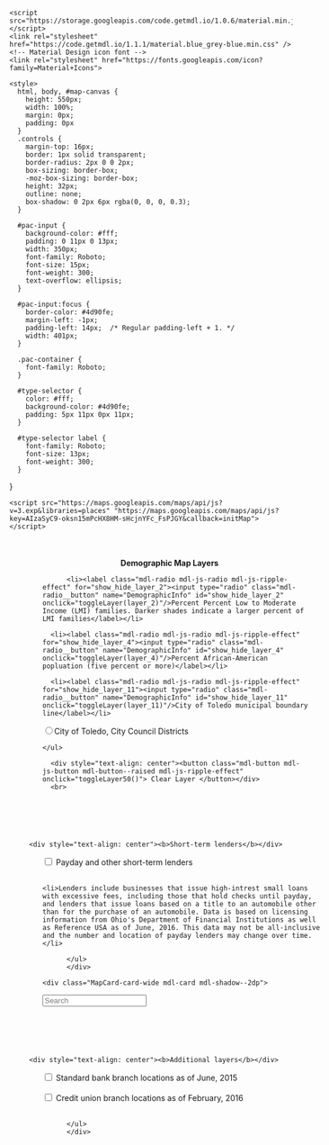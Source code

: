 
<!DOCTYPE html>

<html>
<head>
<meta name=viewport content='width=700'>
<title>Community Reinvestment, Lucas County, Ohio</title>

   <!-- Material Design Lite -->
    <script src="https://storage.googleapis.com/code.getmdl.io/1.0.6/material.min.js"></script>
    <link rel="stylesheet" href="https://code.getmdl.io/1.1.1/material.blue_grey-blue.min.css" />
    <!-- Material Design icon font -->
    <link rel="stylesheet" href="https://fonts.googleapis.com/icon?family=Material+Icons">

<!-- MDL Card -->
<style>
.SomeText-card-wide.mdl-card {
  width: 800px;
  margin: auto;
  margin-top: 35px;
}
</style>

<style>
.MapCard-card-wide.mdl-card {
  width: 90%;
  margin-right: 10px;
  margin-left: 35px;
  margin-top: 35px;
}
</style>

<style>
.MapButtons-card-wide.mdl-card {
  width: 500px;
  margin: 25px;
  margin-left: 35px;
  float: left;
  padding-top: 10px;
}
</style>

<style>
.MapToggles-card-wide.mdl-card {
    width: 530px;
    margin: 25px;
    margin-left: 35px;
    float: left;
    padding-right: 50px;
    padding-top: 10px;
}
</style>

<!--This is the Map Script Starting Here-->


<!--Google Analytics-->
<script>
  (function(i,s,o,g,r,a,m){i['GoogleAnalyticsObject']=r;i[r]=i[r]||function(){
  (i[r].q=i[r].q||[]).push(arguments)},i[r].l=1*new Date();a=s.createElement(o),
  m=s.getElementsByTagName(o)[0];a.async=1;a.src=g;m.parentNode.insertBefore(a,m)
  })(window,document,'script','https://www.google-analytics.com/analytics.js','ga');

  ga('create', 'UA-83061052-1', 'auto');
  ga('send', 'pageview');

</script>

<!--Set up map settings, etc.-->
    <style>
      html, body, #map-canvas {
        height: 550px;
        width: 100%;
        margin: 0px;
        padding: 0px
      }
      .controls {
        margin-top: 16px;
        border: 1px solid transparent;
        border-radius: 2px 0 0 2px;
        box-sizing: border-box;
        -moz-box-sizing: border-box;
        height: 32px;
        outline: none;
        box-shadow: 0 2px 6px rgba(0, 0, 0, 0.3);
      }

      #pac-input {
        background-color: #fff;
        padding: 0 11px 0 13px;
        width: 350px;
        font-family: Roboto;
        font-size: 15px;
        font-weight: 300;
        text-overflow: ellipsis;
      }

      #pac-input:focus {
        border-color: #4d90fe;
        margin-left: -1px;
        padding-left: 14px;  /* Regular padding-left + 1. */
        width: 401px;
      }

      .pac-container {
        font-family: Roboto;
      }

      #type-selector {
        color: #fff;
        background-color: #4d90fe;
        padding: 5px 11px 0px 11px;
      }

      #type-selector label {
        font-family: Roboto;
        font-size: 13px;
        font-weight: 300;
      }

}
    </style>

    <script src="https://maps.googleapis.com/maps/api/js?v=3.exp&libraries=places" "https://maps.googleapis.com/maps/api/js?key=AIzaSyC9-oksn15mPcHX8HM-sHcjnYFc_FsPJGY&callback=initMap"></script>

<!--This Function - imediately below - is set up for Radio buttons so that other layers are removed when you select a layer-->
<!--But, if you wanted to set up the function to keep multiple layers on the map, it would look like this:-->
<!--
function toggleLayer(this_layer){
  if(this_layer.getMap()) {
   this_layer.setMap(null)
  } else {
   this_layer.setMap(map);
  }
}
-->

  <script type="text/javascript">
    function toggleLayer(this_layer){
    layer_1.setMap(null);
    layer_2.setMap(null);
    layer_3.setMap(null);
    layer_4.setMap(null);
    layer_6.setMap(null);
    layer_7.setMap(null);
    layer_9.setMap(null);
    layer_10.setMap(null);
    layer_11.setMap(null);
    layer_12.setMap(null);
    this_layer.setMap(map);
    }

//ThisFunction clears the first layers
    function toggleLayer50(this_layer){
    layer_1.setMap(null);
    layer_2.setMap(null);
    layer_3.setMap(null);
    layer_4.setMap(null);
    layer_6.setMap(null);
    layer_7.setMap(null);
    layer_9.setMap(null);
    layer_10.setMap(null);
    layer_11.setMap(null);
    layer_12.setMap(null);
    layer_13.setMap(null);
    layer_14.setMap(null);
    layer_15.setMap(null);
    }

//<!-- ThisFunction is for the first set of unique data-->
    function toggleLayer100(this_layer){
    layer_102.setMap(null);
    layer_103.setMap(null);
    layer_104.setMap(null);
    this_layer.setMap(map);
    }

//ThisFunction is for the second set of unique data
    function toggleLayer200(this_layer){
    layer_100.setMap(null);
    layer_101.setMap(null);
    layer_104.setMap(null);
    this_layer.setMap(map);
    }

//ThisFunction is for the third set of unique data
    function toggleLayer300(this_layer){
    layer_100.setMap(null);
    layer_101.setMap(null);
    layer_103.setMap(null);
    this_layer.setMap(map);
    }

//<!-- ThisFunction desgined to clear out the toggleLayer100s maps-->
    function toggleLayer1000(this_layer){
        layer_100.setMap(null);
        layer_101.setMap(null);
        layer_102.setMap(null);
        layer_103.setMap(null);
        layer_104.setMap(null);
    }

//This function provides an alternatve set of unique data. Here, I'm adding in data on banking activity. For this set, I'll make the display all at once and not mutually exclusive. I'll use checkboxes instead of radio buttons later in the body. 
      
    function bankData()
 {
     if(document.getElementById('Banks').checked)
         {layer_2000.setMap(map);}
     else 
         {layer_2000.setMap(null);}

     if(document.getElementById('Short-TermLenders').checked)
         {layer_2001.setMap(map);}    
     else 
         {layer_2001.setMap(null);}
     
     if(document.getElementById('CreditUnions').checked)
         {layer_2002.setMap(map);}
     else
         {layer_2002.setMap(null);}
     
     if(document.getElementById('auto-title').checked)
         {layer_2003.setMap(map);}
     else
         {layer_2003.setMap(null);}
     
     if(document.getElementById('SecondMortgage').checked)
         {layer_2004.setMap(map);}
     else
         {layer_2004.setMap(null);}
     
     if(document.getElementById('CSO').checked)
         {layer_2005.setMap(map);}
     else
         {layer_2005.setMap(null);}     
 }
      
//This function will clear out the banking data. I'm not sure if I'll use this though since you can just turn them on and off with the checkboxes. 
    function toggleLayer2500(this_layer){
          layer_2000.setMap(null);
          layer_2001.setMap(null);
          layer_2002.setMap(null);
          layer_2003.setMap(null);
          layer_2004.setMap(null);
          layer_2005.setMap(null);
      }

function initialize() {

  var markers = [];
  map = new google.maps.Map(document.getElementById('map-canvas'), 
  
  {
    center: new google.maps.LatLng(41.61383518331377, -83.60232580566405),
    zoom: 11,
    zoomControl: true,
    zoomControlOptions: {
        position: google.maps.ControlPosition.LEFT_TOP
    }, 
    
    // STYLING!.
styles: [
    {
    "featureType": "administrative.province",
    "elementType": "geometry.stroke",
    "stylers": [
      { "visibility": "on" },
      { "color": "#808080" },
      { "weight": 2.3 },
      { "lightness": -19 }
    ]
  },{
    "featureType": "road.highway",
    "elementType": "geometry.fill",
    "stylers": [
      { "visibility": "on" },
      { "lightness": 24 },
      { "color": "#3a79ec" },
      { "weight": 0.7 }
    ]
  },{
    "featureType": "road.local",
    "elementType": "geometry.fill",
    "stylers": [
      { "visibility": "on" },
      { "color": "#808080" },
      { "weight": 0.3 },
      { "lightness": -30 }
    ]
  },{
    "featureType": "road.arterial",
    "elementType": "geometry.fill",
    "stylers": [
      { "visibility": "on" },
      { "color": "#8099e3" },
      { "lightness": -9 },
      { "weight": 0.3 }
    ]
  },{
  },{
    "featureType": "landscape.man_made",
    "elementType": "geometry.fill",
    "stylers": [
      { "visibility": "on" },
      { "color": "#808080" },
      { "lightness": 81 }
    ]
  },{
    "featureType": "landscape.natural",
    "elementType": "geometry.fill",
    "stylers": [
      { "visibility": "on" },
      { "color": "#80d880" },
      { "lightness": 72 }
    ]
  },{
    "featureType": "poi.park",
    "elementType": "geometry.fill",
    "stylers": [
      { "visibility": "on" },
      { "saturation": 18 },
      { "color": "#80c580" }
    ]
  },{
    "featureType": "poi.medical",
    "elementType": "geometry.fill",
    "stylers": [
      { "visibility": "on" },
      { "color": "#e68080" },
      { "saturation": 76 }
    ]
  },{
    "featureType": "poi.government",
    "elementType": "geometry.fill",
    "stylers": [
      { "visibility": "on" },
      { "color": "#808080" },
      { "lightness": -13 }
    ]
  },{
    "featureType": "poi.school",
    "elementType": "geometry.fill",
    "stylers": [
      { "visibility": "on" },
      { "hue": "#eeff00" },
      { "saturation": 93 },
      { "gamma": 0.7 }
    ]
  },{
    "featureType": "poi.attraction",
    "elementType": "geometry.fill",
    "stylers": [
      { "visibility": "on" },
      { "saturation": 84 },
      { "gamma": 0.72 },
      { "hue": "#00ff00" },
      { "lightness": -4 }
    ]
  },{
    "featureType": "poi.business",
    "elementType": "geometry.fill",
    "stylers": [
      { "visibility": "on" },
      { "lightness": -13 },
      { "color": "#a78080" }
    ]
  },{
    "featureType": "road.arterial"  }
]
// End styling
    
  });
  
   // Note - This is the Opportunity Zone Layer
  layer_1 = new google.maps.FusionTablesLayer({
    query: {
      select: "col19",
      from: "1xIUmA-EOO8-2RdtnA786bqjwOytPl_SCsSc-VSds"
    },
    styleId: 4,
    templateId: 5
  });
   // Note - This is the LMI percent layer
      layer_2 = new google.maps.FusionTablesLayer({
        query: {
          select: "col26",
          from: "1oAMVkVMcC5F94kGd2emLax38G3djQKtXLmXBV-gi"
        },
        styleId: 2,
        templateId: 2
      });
   // Note - This is the USDA Food Desert Layer
       layer_3 = new google.maps.FusionTablesLayer({
        query: {
          select: "col74",
          from: "1dNQjUTDr3v-EBhOeXPN8j_lGIJfADLwlT72KNVso"
        },
        styleId: 2,
        templateId: 2
      });
   // Note - This is the 5% or more African-American Layer
       layer_4 = new google.maps.FusionTablesLayer({
        query: {
      select: "col21",
      from: "1e8r5ammd1LYcZqK3xPP81lbeHB6vE9KSQSidO791"
        },
        styleId: 2,
        templateId: 2
      });

   // Note - This is the City of Toledo's Code Enforcement Layer
       layer_6 = new google.maps.FusionTablesLayer({
        query: {
          select: "col11",
          from: "1ZEagjCF5hgtQ80Wow4vUJHf_qbyEqDrlWyOcWbGO"
        },
        styleId: 2,
        templateId: 2
      });
   // Note - This is the NHPD LIHTC Layer
       layer_7 = new google.maps.FusionTablesLayer({
        query: {
          select: "col13",
          from: "1SwWULn9-bSoLzGjdzCmWYSZJpc0QSwrBuqFJR6ib"
        },
        styleId: 2,
        templateId: 2
      });

   // Note - This is the MRFEI layer
       layer_9 = new google.maps.FusionTablesLayer({
        query: {
          select: "col23",
          from: "1ohPS9qBmGxxb2wjXVVcMvqFNsRZvf9EdocGn80uA"
        },
        styleId: 2,
        templateId: 2
      });

    //Note - This is the Median Year Structure Built Layer 
  layer_10 = new google.maps.FusionTablesLayer({
    query: {
      select: "col18",
      from: "1Tld-wsHVrVErh4WF03e3dQK79b4NrOHi_kpJqfTI"
    },
    styleId: 2,
    templateId: 2
  });    

    //Note - This is the Toledo Municipal Boundary Line
  layer_11 = new google.maps.FusionTablesLayer({
    query: {
      select: "col18",
      from: "1SXVfEuORrIW0ro10ur24c6nGYm0zCvbHoqE_4dQ6"
    },
    styleId: 2,
    templateId: 2
  });    

    //Note - This is the Percent Renter layer
  layer_12 = new google.maps.FusionTablesLayer({
    query: {
      select: "col24",
      from: "1r4ibHpfuR8CJcnReIt8n99U3URsCyNJBL-suhghS"
    },
    styleId: 2,
    templateId: 2
  });    

//Note - This is the City Council Districts Layer
  layer_12 = new google.maps.FusionTablesLayer({
    query: {
      select: "col7",
      from: "1EbvhPEAyPY8dL4OPZkyfnRy6712qxqBwPmvqbpqJ"
    },
    styleId: 2,
    templateId: 2
  });    
    
    
    
   // This section for unique data sets
   // Note - This is the Total Asthma Centroids Layer
       layer_100 = new google.maps.FusionTablesLayer({
        query: {
          select: "col22",
          from: "1mNQmT2WYyiBkLzn5Anfjaf6Wvn95ltaFMHsdamp7"
        },
        styleId: 2,
        templateId: 2
      });

   // Note - This is the Total Asthma Centroids Layer
       layer_101 = new google.maps.FusionTablesLayer({
        query: {
          select: "col40",
          from: "1PMovltEojRBynHDTdW_GW0BHnK0aSFYG7Xjpj2w4"
        },
        styleId: 2,
        templateId: 2
      });

   // Note - This is the blank Census tracts layer
       layer_102 = new google.maps.FusionTablesLayer({
        query: {
          select: "col9",
          from: "1LXu8-OVMiHs8s6cqwQ0u_ZpJipo_3b7hfMqHr6Gm"
        },
        styleId: 2,
        templateId: 2
      });
        
   // Note - This is the Mold Trigger Centroid Layer
       layer_103 = new google.maps.FusionTablesLayer({
        query: {
          select: "col14",
          from: "1TXc6kvT--Zziui-DxjWLKhEwme-IMh-AA7mGiZo7"
        },
        styleId: 2,
        templateId: 2
      });

   //Note - This is the Cockroach Trigger Centroid Layer
       layer_104 = new google.maps.FusionTablesLayer({
        query: {
          select: "col14",
          from: "1MSh3eydCza3UbXCuvZY3zz03BnLV0Zsy3l5bB1y4"
        },
        styleId: 2,
        templateId: 2
      });
    
    //Note - This is the Bank Locations Layer
       layer_2000 = new google.maps.FusionTablesLayer({
        query: {
          select: "col13",
          from: "1CKLD3-10ZGIsyKb0VOsCa7eD3Vr5ibAMFai-eyA6"
        },
        styleId: 2,
        templateId: 2
      });

    //Note - This is the ALL Pay Day and Short-Term Lenders layer
       layer_2001 = new google.maps.FusionTablesLayer({
        query: {
          select: "col22",
          from: "10VbtkGalD9agsuSjnEujlE0F-Ng7EjyPnlyx8CXH"
        },
        styleId: 2,
        templateId: 2
      });
    
    //Note - This is the Credit Unions Layer
       layer_2002 = new google.maps.FusionTablesLayer({
        query: {
          select: "col19",
          from: "1feC2_LT-NdW8V7RR8oeFi6SIE01SMxeEmaZh6OGv"
        },
        styleId: 2,
        templateId: 2
      });
    
    //Note this is the auto-title layer
        layer_2003 = new google.maps.FusionTablesLayer({
            query: {
                select: "col4",
                from: "1FQB88g3wUfLZ3_H8bOA_LzktXMoRSPc-20TbnYv2"
            },
            styleId: 2, 
            templateId: 2
        });
    
    //Note this is the Second Mortgage Layer
       layer_2004 = new google.maps.FusionTablesLayer({
            query: {
                select: "col17",
                from: "1p41UWkQgE3-3EuyyUCpmtgTZZhk5N17sEUJ6VGUn"
            },
            styleId: 2, 
            templateId: 2
        });
    
    //Note this is the CSO
       layer_2005 = new google.maps.FusionTablesLayer({
            query: {
                select: "col17",
                from: "1U5B0Ng5VaD3XrnU-rcQcCsDTwXnepCBHCXEixrXW"
            },
            styleId: 2, 
            templateId: 2
        });
    

  var input = /** @type {HTMLInputElement} */(
      document.getElementById('pac-input'));
  map.controls[google.maps.ControlPosition.TOP_LEFT].push(input);

  var searchBox = new google.maps.places.SearchBox(
    /** @type {HTMLInputElement} */(input));

  // [START region_getplaces]
  // Listen for the event fired when the user selects an item from the
  // pick list. Retrieve the matching places for that item.
  google.maps.event.addListener(searchBox, 'places_changed', function() {
    var places = searchBox.getPlaces();

    if (places.length == 0) {
      return;
    }
  // You would add this Code if you wanted to clear out old markers but i've chosen to keep all markers so users can add a series of thier own markers:
  // for (var i = 0, marker; marker = markers[i]; i++) {
  //  marker.setMap(null);
  // }

    // For each place, get the icon, place name, and location.
    markers = [];
    var bounds = new google.maps.LatLngBounds();
    for (var i = 0, place; place = places[i]; i++) {
      var image = {
        url: place.icon,
        size: new google.maps.Size(71, 71),
        origin: new google.maps.Point(0, 0),
        anchor: new google.maps.Point(17, 34),
        scaledSize: new google.maps.Size(25, 25)
      };

      // Create a marker for each place.
      var marker = new google.maps.Marker({
        map: map,
        icon: image,
        title: place.name,
        position: place.geometry.location
      });

      markers.push(marker);

      bounds.extend(map);
    }
    map.fitBounds(bounds);
  });
  
  // [END region_getplaces]

  google.maps.event.addListener(map, 'bounds_changed', function() {
    var bounds = map.getBounds();
    searchBox.setBounds(bounds);
  });
}

google.maps.event.addDomListener(window, 'load', initialize);
    </script>

<style>
.SecondLine {
    margin-left: 35px;
}
</style>

</head>
<body>
    


<div class="MapButtons-card-wide mdl-card mdl-shadow--2dp">
    
  <div style="text-align: center"><b>Demographic Map Layers</b></div>
        <ul style="list-style-type:none">

<!--This is the LMI percent checkbox-->
          <li><label class="mdl-radio mdl-js-radio mdl-js-ripple-effect" for="show_hide_layer_2"><input type="radio" class="mdl-radio__button" name="DemographicInfo" id="show_hide_layer_2" onclick="toggleLayer(layer_2)"/>Percent Percent Low to Moderate Income (LMI) families. Darker shades indicate a larger percent of LMI families</label></li>  

<!--This is the 5% or more African-American Layer--> 
      <li><label class="mdl-radio mdl-js-radio mdl-js-ripple-effect" for="show_hide_layer_4"><input type="radio" class="mdl-radio__button" name="DemographicInfo" id="show_hide_layer_4" onclick="toggleLayer(layer_4)"/>Percent African-American popluation (five percent or more)</label></li>
            
<!--This is the Toledo Municipal Boundaries Layer-->
      <li><label class="mdl-radio mdl-js-radio mdl-js-ripple-effect" for="show_hide_layer_11"><input type="radio" class="mdl-radio__button" name="DemographicInfo" id="show_hide_layer_11" onclick="toggleLayer(layer_11)"/>City of Toledo municipal boundary line</label></li>
      
<!--This is the City Council Districts Layer-->
<li><label class="mdl-radio mdl-js-radio mdl-js-ripple-effect" for="show_hide_layer_12"><input type="radio" class="mdl-radio__button" name="DemographicInfo" id="show_hide_layer_12" onclick="toggleLayer(layer_12)"/>City of Toledo, City Council Districts</label></li>    
    
    </ul> 
<!--this is the button to clear out the other layers-->   
      <div style="text-align: center"><button class="mdl-button mdl-js-button mdl-button--raised mdl-js-ripple-effect" onclick="toggleLayer50()"> Clear Layer </button></div>
      <br>
</div>   
   
<div class="MapToggles-card-wide mdl-card mdl-shadow--2dp">

    <div style="text-align: center"><b>Short-term lenders</b></div>
<ul style="list-style-type:none">
    
<li><label class="mdl-switch mdl-js-switch mdl-js-ripple-effect" for="Short-TermLenders">
  <input type="checkbox" id="Short-TermLenders" class="mdl-switch__input" onclick="bankData()"><span class="mdl-switch__label">
    Payday and other short-term lenders</span>
    </label></li><br>

    <li>Lenders include businesses that issue high-intrest small loans with excessive fees, including those that hold checks until payday, and lenders that issue loans based on a title to an automobile other than for the purchase of an automobile. Data is based on licensing information from Ohio's Department of Financial Institutions as well as Reference USA as of June, 2016. This data may not be all-inclusive and the number and location of payday lenders may change over time.</li>
    
<!--this is the button to clear out the other layers   
      <div style="text-align: center"><button class="mdl-button mdl-js-button mdl-button--raised mdl-js-ripple-effect" onclick="toggleLayer1000()"> Clear Layer </button></div>
      <br>
-->
          </ul>
          </div>
          
    <div class="MapCard-card-wide mdl-card mdl-shadow--2dp">
 
   <div id="map-canvas"></div>
    <input id="pac-input" class="controls" type="text" placeholder="Search">

</div>   
<br>
<div class="MapToggles-card-wide mdl-card mdl-shadow--2dp">

    <div style="text-align: center"><b>Additional layers</b></div>
<ul style="list-style-type:none">
    
<li><label class="mdl-switch mdl-js-switch mdl-js-ripple-effect" for="Banks">
  <input type="checkbox" id="Banks" class="mdl-switch__input" onclick="bankData()"><span class="mdl-switch__label">
  Standard bank branch locations as of June, 2015
    </span></label></li><br>
            
<li><label class="mdl-switch mdl-js-switch mdl-js-ripple-effect" for="CreditUnions">
  <input type="checkbox" id="CreditUnions" class="mdl-switch__input" onclick="bankData()">
    <span class="mdl-switch__label">Credit union branch locations as of February, 2016</span>
    </label></li><br>
               
<!--this is the button to clear out the other layers   
      <div style="text-align: center"><button class="mdl-button mdl-js-button mdl-button--raised mdl-js-ripple-effect" onclick="toggleLayer1000()"> Clear Layer </button></div>
      <br>
-->
          </ul>
          </div>

        
        

    
    
<!--Unique Datasets
      <li><label class="mdl-radio mdl-js-radio mdl-js-ripple-effect" for="show_hide_layer_100"><input type="radio" class="mdl-radio__button" name="UniqueData" id="show_hide_layer_100" onclick="toggleLayer100(layer_101);toggleLayer100(layer_100)"/>Total Asthma Incidents Centroid - Census Block Group</label></li>
      
      <li><label class="mdl-radio mdl-js-radio mdl-js-ripple-effect" for="show_hide_layer_102"><input type="radio" class="mdl-radio__button" name="UniqueData" id="show_hide_layer_102" onclick="toggleLayer200(layer_102);toggleLayer200(layer_103)"/>Total Mold Trigger Incidents Centroid - Census Tract</label></li>
      
      <li><label class="mdl-radio mdl-js-radio mdl-js-ripple-effect" for="show_hide_layer_104"><input type="radio" class="mdl-radio__button" name="UniqueData" id="show_hide_layer_104" onclick="toggleLayer300(layer_102);toggleLayer300(layer_104)"/>Total Cockroach Trigger Incidents Centroid - Census Tract</label></li>
-->
      

<br>
<br>

    
</body>
</html>
